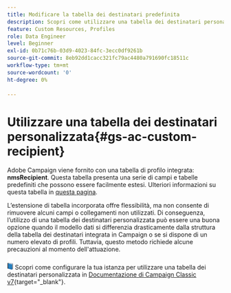 ```yaml
---
title: Modificare la tabella dei destinatari predefinita
description: Scopri come utilizzare una tabella dei destinatari personalizzata
feature: Custom Resources, Profiles
role: Data Engineer
level: Beginner
exl-id: 0b71c76b-03d9-4023-84fc-3ecc0df9261b
source-git-commit: 8eb92dd1cacc321fc79ac4480a791690fc18511c
workflow-type: tm+mt
source-wordcount: '0'
ht-degree: 0%

---
```


# Utilizzare una tabella dei destinatari personalizzata{#gs-ac-custom-recipient}

Adobe Campaign viene fornito con una tabella di profilo integrata: **nmsRecipient**. Questa tabella presenta una serie di campi e tabelle predefiniti che possono essere facilmente estesi. Ulteriori informazioni su questa tabella in [questa pagina](datamodel.md#ootb-profiles).

L’estensione di tabella incorporata offre flessibilità, ma non consente di rimuovere alcuni campi o collegamenti non utilizzati. Di conseguenza, l’utilizzo di una tabella dei destinatari personalizzata può essere una buona opzione quando il modello dati si differenzia drasticamente dalla struttura della tabella dei destinatari integrata in Campaign o se si dispone di un numero elevato di profili.  Tuttavia, questo metodo richiede alcune precauzioni al momento dell&#39;attuazione.

![](../assets/do-not-localize/book.png) Scopri come configurare la tua istanza per utilizzare una tabella dei destinatari personalizzata in [Documentazione di Campaign Classic v7](https://experienceleague.adobe.com/docs/campaign-classic/using/configuring-campaign-classic/use-a-custom-recipient-table/about-custom-recipient-table.html){target=&quot;_blank&quot;}.